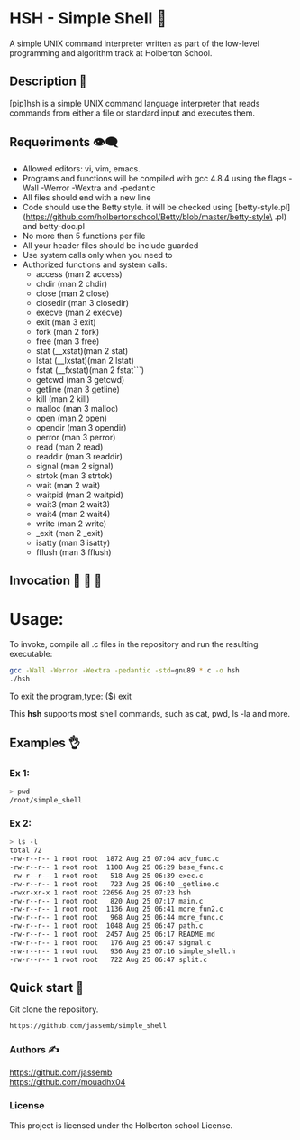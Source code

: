 # HSH - Simple Shell :shell:
A simple UNIX command interpreter written as part of the low-level programming and algorithm track at Holberton School.

## Description :speech_balloon:
[pip]hsh is a simple UNIX command language interpreter that reads commands from either a file or standard input and executes them.<br/>
## Requeriments :eye_speech_bubble:
* Allowed editors: vi, vim, emacs.<br/>
* Programs and functions will be compiled with gcc 4.8.4 using the flags -Wall -Werror -Wextra and -pedantic<br/>
* All files should end with a new line<br/>
* Code should use the Betty style. it will be checked using [betty-style.pl](https://github.com/holbertonschool/Betty/blob/master/betty-style\ .pl) and betty-doc.pl<br/>
* No more than 5 functions per file<br/>
* All your header files should be include guarded<br/>
* Use system calls only when you need to <br/>
* Authorized functions and system calls: <br/>
	* access (man 2 access) <br/>
	* chdir (man 2 chdir) <br/>
	* close (man 2 close) <br/>
	* closedir (man 3 closedir) <br/>
	* execve (man 2 execve)<br/>
	* exit (man 3 exit) <br/>
	* fork (man 2 fork) <br/>
	* free (man 3 free) <br/>
	* stat (__xstat)(man 2 stat) <br/>
	* lstat (__lxstat)(man 2 lstat) <br/>
	* fstat (__fxstat)(man 2 fstat```) <br/>
	* getcwd (man 3 getcwd) <br/>
	* getline (man 3 getline) <br/>
	* kill (man 2 kill) <br/>
	* malloc (man 3 malloc) <br/>
	* open (man 2 open) <br/>
	* opendir (man 3 opendir) <br/>
	* perror (man 3 perror) <br/>
	* read (man 2 read) <br/>
	* readdir (man 3 readdir) <br/>
	* signal (man 2 signal) <br/>
	* strtok (man 3 strtok) <br/>
	* wait (man 2 wait) <br/>
	* waitpid (man 2 waitpid) <br/>
	* wait3 (man 2 wait3) <br/>
	* wait4 (man 2 wait4) <br/>
	* write (man 2 write) <br/>
	* _exit (man 2 _exit) <br/>
	* isatty (man 3 isatty) <br/>
	* fflush (man 3 fflush) <br/>
## Invocation :see_no_evil: :hear_no_evil: :speak_no_evil:
# Usage:
To invoke, compile all .c files in the repository and run the resulting executable:
```bash
gcc -Wall -Werror -Wextra -pedantic -std=gnu89 *.c -o hsh
./hsh
```
To exit the program,type:
($) exit

This **hsh** supports most shell commands, such as cat, pwd, ls -la and more.

## Examples :ok_hand:

### Ex 1:

```bash
> pwd
/root/simple_shell
```
### Ex 2:

```bash
> ls -l
total 72
-rw-r--r-- 1 root root  1872 Aug 25 07:04 adv_func.c
-rw-r--r-- 1 root root  1108 Aug 25 06:29 base_func.c
-rw-r--r-- 1 root root   518 Aug 25 06:39 exec.c
-rw-r--r-- 1 root root   723 Aug 25 06:40 _getline.c
-rwxr-xr-x 1 root root 22656 Aug 25 07:23 hsh
-rw-r--r-- 1 root root   820 Aug 25 07:17 main.c
-rw-r--r-- 1 root root  1136 Aug 25 06:41 more_fun2.c
-rw-r--r-- 1 root root   968 Aug 25 06:44 more_func.c
-rw-r--r-- 1 root root  1048 Aug 25 06:47 path.c
-rw-r--r-- 1 root root  2457 Aug 25 06:17 README.md
-rw-r--r-- 1 root root   176 Aug 25 06:47 signal.c
-rw-r--r-- 1 root root   936 Aug 25 07:16 simple_shell.h
-rw-r--r-- 1 root root   722 Aug 25 06:47 split.c
```

## Quick start :bicyclist:
Git clone the repository.

```bash
https://github.com/jassemb/simple_shell
```
### Authors :writing_hand:

https://github.com/jassemb<br/>
https://github.com/mouadhx04<br/>

### License
This project is licensed under the Holberton school License.



